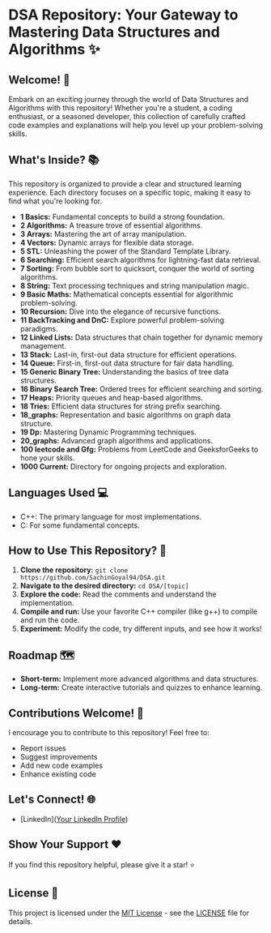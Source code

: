 # DSA Repository: Your Gateway to Mastering Data Structures and Algorithms ✨

## Welcome! 👋

Embark on an exciting journey through the world of Data Structures and Algorithms with this repository! Whether you're a student, a coding enthusiast, or a seasoned developer, this collection of carefully crafted code examples and explanations will help you level up your problem-solving skills.

## What's Inside? 📚

This repository is organized to provide a clear and structured learning experience. Each directory focuses on a specific topic, making it easy to find what you're looking for.

*   **1 Basics:** Fundamental concepts to build a strong foundation.
*   **2 Algorithms:** A treasure trove of essential algorithms.
*   **3 Arrays:** Mastering the art of array manipulation.
*   **4 Vectors:** Dynamic arrays for flexible data storage.
*   **5 STL:** Unleashing the power of the Standard Template Library.
*   **6 Searching:** Efficient search algorithms for lightning-fast data retrieval.
*   **7 Sorting:** From bubble sort to quicksort, conquer the world of sorting algorithms.
*   **8 String:** Text processing techniques and string manipulation magic.
*   **9 Basic Maths:** Mathematical concepts essential for algorithmic problem-solving.
*   **10 Recursion:** Dive into the elegance of recursive functions.
*   **11 BackTracking and DnC:** Explore powerful problem-solving paradigms.
*   **12 Linked Lists:** Data structures that chain together for dynamic memory management.
*   **13 Stack:** Last-in, first-out data structure for efficient operations.
*   **14 Queue:** First-in, first-out data structure for fair data handling.
*   **15 Generic Binary Tree:** Understanding the basics of tree data structures.
*   **16 Binary Search Tree:** Ordered trees for efficient searching and sorting.
*   **17 Heaps:** Priority queues and heap-based algorithms.
*   **18 Tries:** Efficient data structures for string prefix searching.
*   **18\_graphs:** Representation and basic algorithms on graph data structure.
*   **19 Dp:** Mastering Dynamic Programming techniques.
*   **20\_graphs:** Advanced graph algorithms and applications.
*   **100 leetcode and Gfg:** Problems from LeetCode and GeeksforGeeks to hone your skills.
*   **1000 Current:** Directory for ongoing projects and exploration.

## Languages Used 💻

*   C++: The primary language for most implementations.
*   C: For some fundamental concepts.

## How to Use This Repository? 🚀

1.  **Clone the repository:** `git clone https://github.com/SachinGoyal94/DSA.git`
2.  **Navigate to the desired directory:** `cd DSA/[topic]`
3.  **Explore the code:** Read the comments and understand the implementation.
4.  **Compile and run:** Use your favorite C++ compiler (like g++) to compile and run the code.
5.  **Experiment:** Modify the code, try different inputs, and see how it works!

## Roadmap 🗺️

- **Short-term:** Implement more advanced algorithms and data structures.
- **Long-term:** Create interactive tutorials and quizzes to enhance learning.

## Contributions Welcome! 🤝

I encourage you to contribute to this repository! Feel free to:

*   Report issues
*   Suggest improvements
*   Add new code examples
*   Enhance existing code

## Let's Connect! 🌐

*   [LinkedIn]([Your LinkedIn Profile](https://www.linkedin.com/in/sachin-goyal-518770311/))


## Show Your Support ❤️

If you find this repository helpful, please give it a star! ⭐

## License 📜

This project is licensed under the [MIT License](LICENSE) - see the [LICENSE](LICENSE) file for details.
